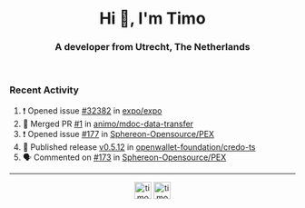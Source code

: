 <h1 align="center">Hi 👋, I'm Timo</h1>
<h3 align="center">A developer from Utrecht, The Netherlands</h3>
<br/>
<!-- https://github.com/rahuldkjain/github-profile-readme-generator --!>

<!--  <p align="left"><img src="https://github-readme-stats.vercel.app/api?username=timoglastra&show_icons=true&count_private=true&" alt="timoglastra" /></p> --!>

<!--
Github language stats
<p align="left"><img src="https://github-readme-stats.vercel.app/api/top-langs/?username=timoglastra&layout=compact" alt="timoglastra" /><p>
-->

<!-- Codestats language stats -->
<!-- <p align="left"><img src="https://codestats-readme.vercel.app/api/top-langs/?username=timoglastra&layout=compact&language_count=12" alt="timoglastra" /><p>    --!>
  
<h3>Recent Activity</h3>

<!--START_SECTION:activity-->
1. ❗ Opened issue [#32382](https://github.com/expo/expo/issues/32382) in [expo/expo](https://github.com/expo/expo)
2. 🎉 Merged PR [#1](https://github.com/animo/mdoc-data-transfer/pull/1) in [animo/mdoc-data-transfer](https://github.com/animo/mdoc-data-transfer)
3. ❗ Opened issue [#177](https://github.com/Sphereon-Opensource/PEX/issues/177) in [Sphereon-Opensource/PEX](https://github.com/Sphereon-Opensource/PEX)
4. 🚀 Published release [v0.5.12](https://github.com/openwallet-foundation/credo-ts/releases/tag/v0.5.12) in [openwallet-foundation/credo-ts](https://github.com/openwallet-foundation/credo-ts)
5. 🗣 Commented on [#173](https://github.com/Sphereon-Opensource/PEX/pull/173#issuecomment-2437881996) in [Sphereon-Opensource/PEX](https://github.com/Sphereon-Opensource/PEX)
<!--END_SECTION:activity-->

---

<p align="center">
<a href="https://twitter.com/timoglastra" target="blank"><img align="center" src="https://cdn.jsdelivr.net/npm/simple-icons@3.0.1/icons/twitter.svg" alt="timoglastra" height="30" width="30" /></a>
<a href="https://linkedin.com/in/timoglastra" target="blank"><img align="center" src="https://cdn.jsdelivr.net/npm/simple-icons@3.0.1/icons/linkedin.svg" alt="timoglastra" height="30" width="30" /></a>
</p>



